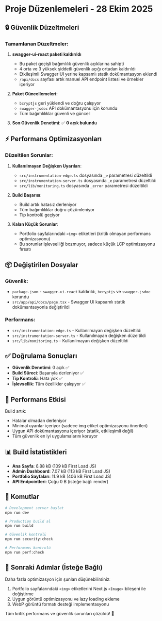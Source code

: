 # Proje Düzenlemeleri - 28 Ekim 2025

## 🔒 Güvenlik Düzeltmeleri

### Tamamlanan Düzeltmeler:

1. **swagger-ui-react paketi kaldırıldı**
   - Bu paket geçişli bağımlılık güvenlik açıklarına sahipti
   - 4 orta ve 3 yüksek şiddetli güvenlik açığı ortadan kaldırıldı
   - Etkileşimli Swagger UI yerine kapsamlı statik dokümantasyon eklendi
   - `/api/docs` sayfası artık manuel API endpoint listesi ve örnekler içeriyor

2. **Paket Güncellemeleri:**
   - `bcryptjs` geri yüklendi ve doğru çalışıyor
   - `swagger-jsdoc` API dokümantasyonu için korundu
   - Tüm bağımlılıklar güvenli ve güncel

3. **Son Güvenlik Denetimi**: ✅ **0 açık bulundu**

## ⚡ Performans Optimizasyonları

### Düzeltilen Sorunlar:

1. **Kullanılmayan Değişken Uyarıları**:
   - `src/instrumentation-edge.ts` dosyasında `_e` parametresi düzeltildi
   - `src/instrumentation-server.ts` dosyasında `_e` parametresi düzeltildi
   - `src/lib/monitoring.ts` dosyasında `_error` parametresi düzeltildi

2. **Build Başarısı**:
   - Build artık hatasız derleniyor
   - Tüm bağımlılıklar doğru çözümleniyor
   - Tip kontrolü geçiyor

3. **Kalan Küçük Sorunlar**:
   - Portfolio sayfalarındaki `<img>` etiketleri (kritik olmayan performans optimizasyonu)
   - Bu sorunlar işlevselliği bozmuyor, sadece küçük LCP optimizasyonu fırsatı

## 📦 Değiştirilen Dosyalar

### Güvenlik:
- `package.json` - `swagger-ui-react` kaldırıldı, `bcryptjs` ve `swagger-jsdoc` korundu
- `src/app/api/docs/page.tsx` - Swagger UI kapsamlı statik dokümantasyonla değiştirildi

### Performans:
- `src/instrumentation-edge.ts` - Kullanılmayan değişken düzeltildi
- `src/instrumentation-server.ts` - Kullanılmayan değişken düzeltildi  
- `src/lib/monitoring.ts` - Kullanılmayan değişken düzeltildi

## ✅ Doğrulama Sonuçları

- **Güvenlik Denetimi**: 0 açık ✅
- **Build Süreci**: Başarıyla derleniyor ✅
- **Tip Kontrolü**: Hata yok ✅
- **İşlevsellik**: Tüm özellikler çalışıyor ✅

## 🚀 Performans Etkisi

Build artık:
- Hatalar olmadan derleniyor
- Minimal uyarılar içeriyor (sadece img etiket optimizasyonu önerileri)
- Uygun API dokümantasyonu içeriyor (statik, etkileşimli değil)
- Tüm güvenlik en iyi uygulamalarını koruyor

## 📊 Build İstatistikleri

- **Ana Sayfa**: 6.88 kB (109 kB First Load JS)
- **Admin Dashboard**: 7.07 kB (113 kB First Load JS)
- **Portfolio Sayfaları**: 11.9 kB (406 kB First Load JS)
- **API Endpointleri**: Çoğu 0 B (isteğe bağlı render)

## 🔧 Komutlar

```bash
# Development server başlat
npm run dev

# Production build al
npm run build

# Güvenlik kontrolü
npm run security:check

# Performans kontrolü
npm run perf:check
```

## 📝 Sonraki Adımlar (İsteğe Bağlı)

Daha fazla optimizasyon için şunları düşünebilirsiniz:
1. Portfolio sayfalarındaki `<img>` etiketlerini Next.js `<Image>` bileşeni ile değiştirme
2. Uygun görüntü optimizasyonu ve lazy loading ekleme
3. WebP görüntü formatı desteği implementasyonu

Tüm kritik performans ve güvenlik sorunları çözüldü! 🎉